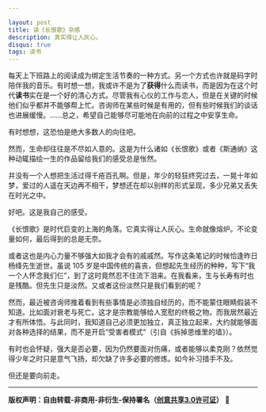 ```yaml
---

layout: post
title: 读《长恨歌》杂感
description: 真实得让人灰心。
disqus: true
tags: 读书
---
```

每天上下班路上的阅读成为绑定生活节奏的一种方式。另一个方式也许就是码字时陪伴我的音乐。有时想一想，我或许不是为了**获得**什么而读书，而是因为在这个时代**读书**实在是一个好的清心方式。尽管我有心仪的工作与恋人，但是在关键的时候他们似乎都并不能够帮上忙。咨询师在某些时候是有用的，但有些时候我们的谈话也进展缓慢。……总之，希望自己能够尽可能地在向前的过程之中安享生命。

有时想想，这恐怕是绝大多数人的向往吧。

然而，生命却往往是不尽如人意的。这是为什么诸如《长恨歌》或者《斯通纳》这种动辄描绘一生的作品留给我们的感受总是怅然。

并没有一个人想把生活过得千疮百孔啊。但是，年少的轻狂终究过去，一晃十年如梦，爱过的人遥在天边再不相干，梦想还在却以别样的形式呈现，多少兄弟又丢失在时光之中。

好吧。这是我自己的感受。

《长恨歌》是时代巨变的上海的角落。它真实得让人灰心。生命就像熔炉。不论变量如何，最后得到的总是无奈。

或者这也是内心力量不够强大如我才会有的戚戚然。写作这条笔记的时候恰逢昨日杨绛先生逝世。虽说 105 岁是中国传统的喜丧，但想起先生经历的种种，写下“我一个人怀念我们仨”，到了这时竟然忍不住流下泪来。在我看来，生与长寿有时也是残酷。但先生只是淡然。又或者这份淡然只是我们看到的呢？

然而，最近被咨询师推着看到有些事情是必须独自经历的，而不能蒙住眼睛假装不知道。比如面对衰老与死亡。这才是宗教能够给人宽慰的终极之物。而我居然最近才有所体悟。与此同时，我知道自己必须更加独立，真正独立起来，大约就能够面对各种选择的结果，而不是开启“受害者模式”（引自《拆掉思维里的墙》）。

有时也会怀疑，强大是否必要，因为仍然要面对伤痛，或者能够以柔克刚？依然觉得少年之时只是意气飞扬，却欠缺了许多必要的修炼。如今补习措手不及。

但还是要向前走。

---
**版权声明：自由转载-非商用-非衍生-保持署名（[创意共享3.0许可证](https://creativecommons.org/licenses/by-nc-nd/3.0/deed.zh)）** 
